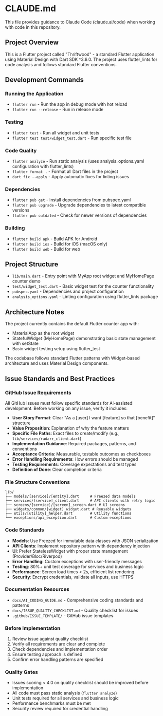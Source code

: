 # CLAUDE.md

This file provides guidance to Claude Code (claude.ai/code) when working with code in this repository.

## Project Overview

This is a Flutter project called "Thriftwood" - a standard Flutter application using Material Design with Dart SDK ^3.9.0. The project uses flutter_lints for code analysis and follows standard Flutter conventions.

## Development Commands

### Running the Application
- `flutter run` - Run the app in debug mode with hot reload
- `flutter run --release` - Run in release mode

### Testing
- `flutter test` - Run all widget and unit tests
- `flutter test test/widget_test.dart` - Run specific test file

### Code Quality
- `flutter analyze` - Run static analysis (uses analysis_options.yaml configuration with flutter_lints)
- `flutter format .` - Format all Dart files in the project
- `dart fix --apply` - Apply automatic fixes for linting issues

### Dependencies
- `flutter pub get` - Install dependencies from pubspec.yaml
- `flutter pub upgrade` - Upgrade dependencies to latest compatible versions
- `flutter pub outdated` - Check for newer versions of dependencies

### Building
- `flutter build apk` - Build APK for Android
- `flutter build ios` - Build for iOS (macOS only)
- `flutter build web` - Build for web

## Project Structure

- `lib/main.dart` - Entry point with MyApp root widget and MyHomePage counter demo
- `test/widget_test.dart` - Basic widget test for the counter functionality
- `pubspec.yaml` - Dependencies and project configuration
- `analysis_options.yaml` - Linting configuration using flutter_lints package

## Architecture Notes

The project currently contains the default Flutter counter app with:
- MaterialApp as the root widget
- StatefulWidget (MyHomePage) demonstrating basic state management with setState
- Basic widget testing setup using flutter_test

The codebase follows standard Flutter patterns with Widget-based architecture and uses Material Design components.

## Issue Standards and Best Practices

### GitHub Issue Requirements
All GitHub issues must follow specific standards for AI-assisted development. Before working on any issue, verify it includes:

- **User Story Format**: Clear "As a [user] I want [feature] so that [benefit]" structure
- **Value Proposition**: Explanation of why the feature matters
- **Specific File Paths**: Exact files to create/modify (e.g., `lib/services/radarr_client.dart`)
- **Implementation Guidance**: Required packages, patterns, and conventions
- **Acceptance Criteria**: Measurable, testable outcomes as checkboxes
- **Error Handling Requirements**: How errors should be managed
- **Testing Requirements**: Coverage expectations and test types
- **Definition of Done**: Clear completion criteria

### File Structure Conventions
```
lib/
├── models/[service]/[entity].dart     # Freezed data models
├── services/[service]_client.dart     # API clients with retry logic
├── screens/[service]/[screen]_screen.dart # UI screens
├── widgets/common/[widget]_widget.dart # Reusable widgets
├── utils/[utility]_helper.dart        # Utility functions
└── exceptions/api_exception.dart      # Custom exceptions
```

### Code Standards
- **Models**: Use Freezed for immutable data classes with JSON serialization
- **API Clients**: Implement repository pattern with dependency injection
- **UI**: Prefer StatelessWidget with proper state management (Provider/Bloc/Riverpod)
- **Error Handling**: Custom exceptions with user-friendly messages
- **Testing**: 80%+ unit test coverage for services and business logic
- **Performance**: Screen load times < 2s, efficient list rendering
- **Security**: Encrypt credentials, validate all inputs, use HTTPS

### Documentation Resources
- `docs/AI_CODING_GUIDE.md` - Comprehensive coding standards and patterns
- `docs/ISSUE_QUALITY_CHECKLIST.md` - Quality checklist for issues
- `.github/ISSUE_TEMPLATE/` - GitHub issue templates

### Before Implementation
1. Review issue against quality checklist
2. Verify all requirements are clear and complete  
3. Check dependencies and implementation order
4. Ensure testing approach is defined
5. Confirm error handling patterns are specified

### Quality Gates
- Issues scoring < 4.0 on quality checklist should be improved before implementation
- All code must pass static analysis (`flutter analyze`)
- Unit tests required for all services and business logic
- Performance benchmarks must be met
- Security review required for credential handling
